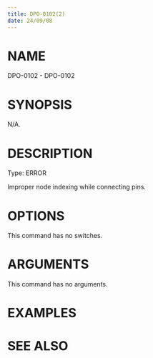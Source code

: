 ```yaml
---
title: DPO-0102(2)
date: 24/09/08
---
```


# NAME

DPO-0102 - DPO-0102

# SYNOPSIS

N/A.

# DESCRIPTION

Type: ERROR

Improper node indexing while connecting pins.

# OPTIONS

This command has no switches.

# ARGUMENTS

This command has no arguments.

# EXAMPLES

# SEE ALSO
